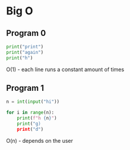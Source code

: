 # Big O
## Program 0
````py
print("print")
print("again")
print("h")
````
O(1) - each line runs a constant amount of times
## Program 1
````py
n = int(input("hi"))

for i in range(n):
    print(f"h {n}")
    print("g)
    print("d")
````
O(n) - depends on the user
